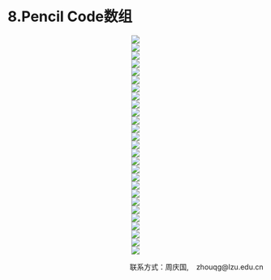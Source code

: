 # 8.Pencil Code数组

<center><img src="/assets/c1.png"/></center>
<center><img src="/assets/c2.png"/></center>
<center><img src="/assets/c3.png"/></center>
<center><img src="/assets/c4.png"/></center>
<center><img src="/assets/c5.png"/></center>
<center><img src="/assets/c6.png"/></center>
<center><img src="/assets/c7.png"/></center>
<center><img src="/assets/c8.png"/></center>
<center><img src="/assets/c9.png"/></center>
<center><img src="/assets/c10.png"/></center>
<center><img src="/assets/c11.png"/></center>
<center><img src="/assets/c12.png"/></center>
<center><img src="/assets/c13.png"/></center>
<center><img src="/assets/c14.png"/></center>
<center><img src="/assets/c15.png"/></center>
<center><img src="/assets/c16.png"/></center>
<center><img src="/assets/c17.png"/></center>
<center><img src="/assets/c18.png"/></center>
<center><img src="/assets/c19.png"/></center>
<center><img src="/assets/c20.png"/></center>
<center><img src="/assets/c21.png"/></center>
<center><img src="/assets/c22.png"/></center>
<center><img src="/assets/c23.png"/></center>
<center><img src="/assets/c24.png"/></center>
<center><img src="/assets/c25.png"/></center>
<center><img src="/assets/c26.png"/></center>
<center><img src="/assets/c27.png"/></center>
<p style="text-align: right;">联系方式：周庆国,<img src="/assets/biaozhi.png" style="width: 15px;height: 15px;">zhouqg@lzu.edu.cn<p>

